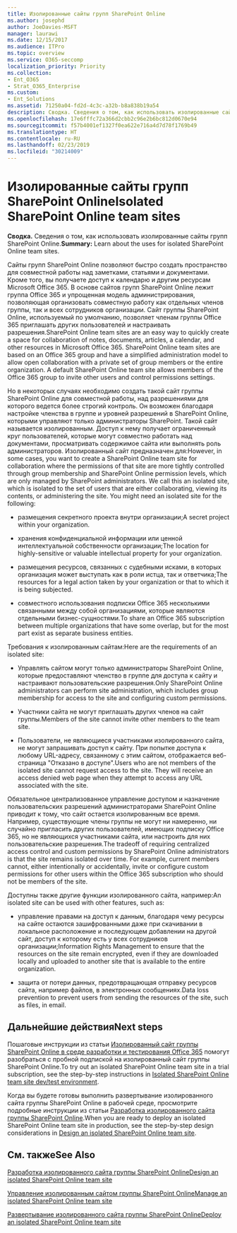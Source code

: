 ```yaml
---
title: Изолированные сайты групп SharePoint Online
ms.author: josephd
author: JoeDavies-MSFT
manager: laurawi
ms.date: 12/15/2017
ms.audience: ITPro
ms.topic: overview
ms.service: O365-seccomp
localization_priority: Priority
ms.collection:
- Ent_O365
- Strat_O365_Enterprise
ms.custom:
- Ent_Solutions
ms.assetid: 71250a04-fd2d-4c3c-a32b-b8a838b19a54
description: Сводка. Сведения о том, как использовать изолированные сайты групп SharePoint Online.
ms.openlocfilehash: 17e6fffc72a366d2cbb2c96e2b6bc812d0670e94
ms.sourcegitcommit: f57b4001ef1327f0ea622e716a4d7d78f1769b49
ms.translationtype: HT
ms.contentlocale: ru-RU
ms.lasthandoff: 02/23/2019
ms.locfileid: "30214009"
---
```

# <a name="isolated-sharepoint-online-team-sites"></a><span data-ttu-id="852d8-103">Изолированные сайты групп SharePoint Online</span><span class="sxs-lookup"><span data-stu-id="852d8-103">Isolated SharePoint Online team sites</span></span>

 <span data-ttu-id="852d8-104">**Сводка.** Сведения о том, как использовать изолированные сайты групп SharePoint Online.</span><span class="sxs-lookup"><span data-stu-id="852d8-104">**Summary:** Learn about the uses for isolated SharePoint Online team sites.</span></span>
  
<span data-ttu-id="852d8-p101">Сайты групп SharePoint Online позволяют быстро создать пространство для совместной работы над заметками, статьями и документами. Кроме того, вы получаете доступ к календарю и другим ресурсам Microsoft Office 365. В основе сайтов групп SharePoint Online лежит группа Office 365 и упрощенная модель администрирования, позволяющая организовать совместную работу как отдельных членов группы, так и всех сотрудников организации. Сайт группы SharePoint Online, используемый по умолчанию, позволяет членам группы Office 365 приглашать других пользователей и настраивать разрешения.</span><span class="sxs-lookup"><span data-stu-id="852d8-p101">SharePoint Online team sites are an easy way to quickly create a space for collaboration of notes, documents, articles, a calendar, and other resources in Microsoft Office 365. SharePoint Online team sites are based on an Office 365 group and have a simplified administration model to allow open collaboration with a private set of group members or the entire organization. A default SharePoint Online team site allows members of the Office 365 group to invite other users and control permissions settings.</span></span>
  
<span data-ttu-id="852d8-p102">Но в некоторых случаях необходимо создать такой сайт группы SharePoint Online для совместной работы, над разрешениями для которого ведется более строгий контроль. Он возможен благодаря настройке членства в группе и уровней разрешений в SharePoint Online, которыми управляют только администраторы SharePoint. Такой сайт называется изолированным. Доступ к нему получает ограниченный круг пользователей, которые могут совместно работать над документами, просматривать содержимое сайта или выполнять роль администраторов. Изолированный сайт предназначен для:</span><span class="sxs-lookup"><span data-stu-id="852d8-p102">However, in some cases, you want to create a SharePoint Online team site for collaboration where the permissions of that site are more tightly controlled through group membership and SharePoint Online permission levels, which are only managed by SharePoint administrators. We call this an isolated site, which is isolated to the set of users that are either collaborating, viewing its contents, or administering the site. You might need an isolated site for the following:</span></span>
  
- <span data-ttu-id="852d8-111">размещения секретного проекта внутри организации;</span><span class="sxs-lookup"><span data-stu-id="852d8-111">A secret project within your organization.</span></span>
    
- <span data-ttu-id="852d8-112">хранения конфиденциальной информации или ценной интеллектуальной собственности организации;</span><span class="sxs-lookup"><span data-stu-id="852d8-112">The location for highly-sensitive or valuable intellectual property for your organization.</span></span>
    
- <span data-ttu-id="852d8-113">размещения ресурсов, связанных с судебными исками, в которых организация может выступать как в роли истца, так и ответчика;</span><span class="sxs-lookup"><span data-stu-id="852d8-113">The resources for a legal action taken by your organization or that to which it is being subjected.</span></span>
    
- <span data-ttu-id="852d8-114">совместного использования подписки Office 365 несколькими связанными между собой организациями, которые являются отдельными бизнес-сущностями.</span><span class="sxs-lookup"><span data-stu-id="852d8-114">To share an Office 365 subscription between multiple organizations that have some overlap, but for the most part exist as separate business entities.</span></span>
    
<span data-ttu-id="852d8-115">Требования к изолированным сайтам:</span><span class="sxs-lookup"><span data-stu-id="852d8-115">Here are the requirements of an isolated site:</span></span>
  
- <span data-ttu-id="852d8-116">Управлять сайтом могут только администраторы SharePoint Online, которые предоставляют членство в группе для доступа к сайту и настраивают пользовательские разрешения.</span><span class="sxs-lookup"><span data-stu-id="852d8-116">Only SharePoint Online administrators can perform site administration, which includes group membership for access to the site and configuring custom permissions.</span></span>
    
- <span data-ttu-id="852d8-117">Участники сайта не могут приглашать других членов на сайт группы.</span><span class="sxs-lookup"><span data-stu-id="852d8-117">Members of the site cannot invite other members to the team site.</span></span>
    
- <span data-ttu-id="852d8-p103">Пользователи, не являющиеся участниками изолированного сайта, не могут запрашивать доступ к сайту. При попытке доступа к любому URL-адресу, связанному с этим сайтом, отображается веб-страница "Отказано в доступе".</span><span class="sxs-lookup"><span data-stu-id="852d8-p103">Users who are not members of the isolated site cannot request access to the site. They will receive an access denied web page when they attempt to access any URL associated with the site.</span></span>
    
<span data-ttu-id="852d8-p104">Обязательное централизованное управление доступом и назначение пользовательских разрешений администраторами SharePoint Online приводит к тому, что сайт остается изолированным все время. Например, существующие члены группы не могут ни намеренно, ни случайно пригласить других пользователей, имеющих подписку Office 365, но не являющихся участниками сайта, или настроить для них пользовательские разрешения.</span><span class="sxs-lookup"><span data-stu-id="852d8-p104">The tradeoff of requiring centralized access control and custom permissions by SharePoint Online administrators is that the site remains isolated over time. For example, current members cannot, either intentionally or accidentally, invite or configure custom permissions for other users within the Office 365 subscription who should not be members of the site.</span></span>
  
<span data-ttu-id="852d8-122">Доступны также другие функции изолированного сайта, например:</span><span class="sxs-lookup"><span data-stu-id="852d8-122">An isolated site can be used with other features, such as:</span></span>
  
- <span data-ttu-id="852d8-123">управление правами на доступ к данным, благодаря чему ресурсы на сайте остаются зашифрованными даже при скачивании в локальное расположение и последующем добавлении на другой сайт, доступ к которому есть у всех сотрудников организации;</span><span class="sxs-lookup"><span data-stu-id="852d8-123">Information Rights Management to ensure that the resources on the site remain encrypted, even if they are downloaded locally and uploaded to another site that is available to the entire organization.</span></span>
    
- <span data-ttu-id="852d8-124">защита от потери данных, предотвращающая отправку ресурсов сайта, например файлов, в электронных сообщениях.</span><span class="sxs-lookup"><span data-stu-id="852d8-124">Data loss prevention to prevent users from sending the resources of the site, such as files, in email.</span></span>
    
## <a name="next-steps"></a><span data-ttu-id="852d8-125">Дальнейшие действия</span><span class="sxs-lookup"><span data-stu-id="852d8-125">Next steps</span></span>

<span data-ttu-id="852d8-126">Пошаговые инструкции из статьи [Изолированный сайт группы SharePoint Online в среде разработки и тестирования Office 365](isolated-sharepoint-online-team-site-dev-test-environment.md) помогут разобраться с пробной подпиской на изолированный сайт группы SharePoint Online.</span><span class="sxs-lookup"><span data-stu-id="852d8-126">To try out an isolated SharePoint Online team site in a trial subscription, see the step-by-step instructions in [Isolated SharePoint Online team site dev/test environment](isolated-sharepoint-online-team-site-dev-test-environment.md).</span></span>
  
<span data-ttu-id="852d8-127">Когда вы будете готовы выполнить развертывание изолированного сайта группы SharePoint Online в рабочей среде, просмотрите подробные инструкции из статьи [Разработка изолированного сайта группы SharePoint Online](design-an-isolated-sharepoint-online-team-site.md).</span><span class="sxs-lookup"><span data-stu-id="852d8-127">When you are ready to deploy an isolated SharePoint Online team site in production, see the step-by-step design considerations in [Design an isolated SharePoint Online team site](design-an-isolated-sharepoint-online-team-site.md).</span></span>
  
## <a name="see-also"></a><span data-ttu-id="852d8-128">См. также</span><span class="sxs-lookup"><span data-stu-id="852d8-128">See Also</span></span>

[<span data-ttu-id="852d8-129">Разработка изолированного сайта группы SharePoint Online</span><span class="sxs-lookup"><span data-stu-id="852d8-129">Design an isolated SharePoint Online team site</span></span>](design-an-isolated-sharepoint-online-team-site.md)
  
[<span data-ttu-id="852d8-130">Управление изолированным сайтом группы SharePoint Online</span><span class="sxs-lookup"><span data-stu-id="852d8-130">Manage an isolated SharePoint Online team site</span></span>](manage-an-isolated-sharepoint-online-team-site.md)

[<span data-ttu-id="852d8-131">Развертывание изолированного сайта группы SharePoint Online</span><span class="sxs-lookup"><span data-stu-id="852d8-131">Deploy an isolated SharePoint Online team site</span></span>](deploy-an-isolated-sharepoint-online-team-site.md)


